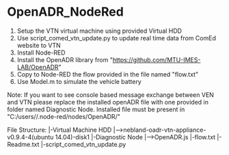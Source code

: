 # OpenADR_NodeRed
1) Setup the VTN virtual machine using provided Virtual HDD
2) Use script_comed_vtn_update.py to update real time data from ComEd website to VTN
3) Install Node-RED
4) Install the OpenADR library from "https://github.com/MTU-IMES-LAB/OpenADR"
5) Copy to Node-RED the flow provided in the file named "flow.txt"
6) Use Model.m to simulate the vehicle battery

Note: If you want to see console based message exchange between VEN and VTN please replace the installed openADR file with one provided in folder named Diagnostic Node. Installed file must be present in "C:/users/<computer name>/.node-red/nodes/OpenADR/"


File Structure:
|-Virtual Machine HDD
|-->nebland-oadr-vtn-appliance-v0.9.4-4(ubuntu 14.04)-disk1
|-Diagnostic Node
|-->OpenADR.js
|-flow.txt
|-Readme.txt
|-script_comed_vtn_update.py
